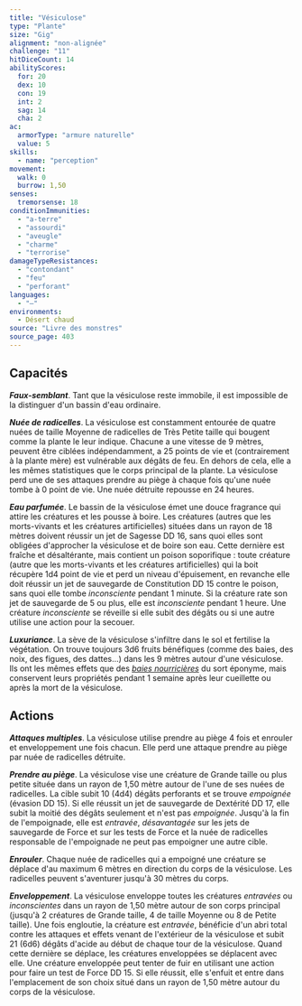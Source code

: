 ```yaml
---
title: "Vésiculose"
type: "Plante"
size: "Gig"
alignment: "non-alignée"
challenge: "11"
hitDiceCount: 14
abilityScores:
  for: 20
  dex: 10
  con: 19
  int: 2
  sag: 14
  cha: 2
ac:
  armorType: "armure naturelle"
  value: 5
skills:
  - name: "perception"
movement:
  walk: 0
  burrow: 1,50
senses:
  tremorsense: 18
conditionImmunities:
  - "a-terre"
  - "assourdi"
  - "aveugle"
  - "charme"
  - "terrorise"
damageTypeResistances:
  - "contondant"
  - "feu"
  - "perforant"
languages:
  - "—"
environments:
  - Désert chaud
source: "Livre des monstres"
source_page: 403
---
```

## Capacités
_**Faux-semblant**_. Tant que la vésiculose reste immobile, il est impossible de la distinguer d'un bassin d'eau ordinaire.

_**Nuée de radicelles**_. La vésiculose est constamment entourée de quatre nuées de taille Moyenne de radicelles de Très Petite taille qui bougent comme la plante le leur indique. Chacune a une vitesse de 9 mètres, peuvent être ciblées indépendamment, a 25 points de vie et (contrairement à la plante mère) est vulnérable aux dégâts de feu. En dehors de cela, elle a les mêmes statistiques que le corps principal de la plante. La vésiculose perd une de ses attaques prendre au piège à chaque fois qu'une nuée tombe à 0 point de vie. Une nuée détruite repousse en 24 heures.

_**Eau parfumée**_. Le bassin de la vésiculose émet une douce fragrance qui attire les créatures et les pousse à boire. Les créatures (autres que les morts-vivants et les créatures artificielles) situées dans un rayon de 18 mètres doivent réussir un jet de Sagesse DD 16, sans quoi elles sont obligées d'approcher la vésiculose et de boire son eau. Cette dernière est fraîche et désaltérante, mais contient un poison soporifique : toute créature (autre que les morts-vivants et les créatures artificielles) qui la boit récupère 1d4 point de vie et perd un niveau d'épuisement, en revanche elle doit réussir un jet de sauvegarde de Constitution DD 15 contre le poison, sans quoi elle tombe _inconsciente_ pendant 1 minute. Si la créature rate son jet de sauvegarde de 5 ou plus, elle est _inconsciente_ pendant 1 heure. Une créature _inconsciente_ se réveille si elle subit des dégâts ou si une autre utilise une action pour la secouer.

_**Luxuriance**_. La sève de la vésiculose s'infiltre dans le sol et fertilise la végétation. On trouve toujours 3d6 fruits bénéfiques (comme des baies, des noix, des figues, des dattes...) dans les 9 mètres autour d'une vésiculose. Ils ont les mêmes effets que des [_baies nourricières_](/grimoire/baies-nourricieres/) du sort éponyme, mais conservent leurs propriétés pendant 1 semaine après leur cueillette ou après la mort de la vésiculose.

## Actions
_**Attaques multiples**_. La vésiculose utilise prendre au piège 4 fois et enrouler et enveloppement une fois chacun. Elle perd une attaque prendre au piège par nuée de radicelles détruite.

_**Prendre au piège**_. La vésiculose vise une créature de Grande taille ou plus petite située dans un rayon de 1,50 mètre autour de l'une de ses nuées de radicelles. La cible subit 10 (4d4) dégâts perforants et se trouve _empoignée_ (évasion DD 15). Si elle réussit un jet de sauvegarde de Dextérité DD 17, elle subit la moitié des dégâts seulement et n'est pas _empoignée_. Jusqu'à la fin de l'empoignade, elle est _entravée_, _désavantagée_ sur les jets de sauvegarde de Force et sur les tests de Force et la nuée de radicelles responsable de l'empoignade ne peut pas empoigner une autre cible.

_**Enrouler**_. Chaque nuée de radicelles qui a empoigné une créature se déplace d'au maximum 6 mètres en direction du corps de la vésiculose. Les radicelles peuvent s'aventurer jusqu'à 30 mètres du corps.

_**Enveloppement**_. La vésiculose enveloppe toutes les créatures _entravées_ ou _inconscientes_ dans un rayon de 1,50 mètre autour de son corps principal (jusqu'à 2 créatures de Grande taille, 4 de taille Moyenne ou 8 de Petite taille). Une fois engloutie, la créature est _entravée_, bénéficie d'un abri total contre les attaques et effets venant de l'extérieur de la vésiculose et subit 21 (6d6) dégâts d'acide au début de chaque tour de la vésiculose. Quand cette dernière se déplace, les créatures enveloppées se déplacent avec elle. Une créature enveloppée peut tenter de fuir en utilisant une action pour faire un test de Force DD 15. Si elle réussit, elle s'enfuit et entre dans l'emplacement de son choix situé dans un rayon de 1,50 mètre autour du corps de la vésiculose.
